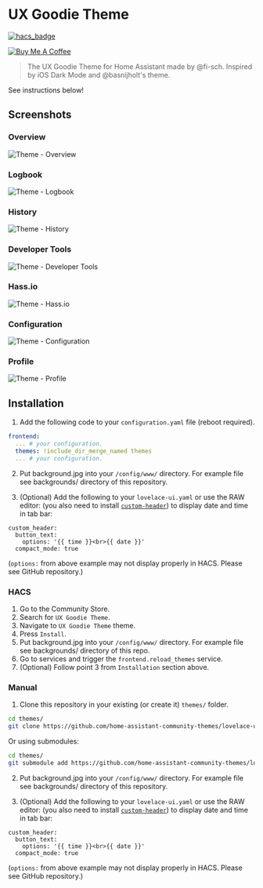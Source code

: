 # UX Goodie Theme

[![hacs_badge](https://img.shields.io/badge/HACS-Default-orange.svg)](https://github.com/custom-components/hacs)

<a href="https://www.buymeacoffee.com/fisch" target="_blank"><img src="https://www.buymeacoffee.com/assets/img/custom_images/black_img.png" alt="Buy Me A Coffee" style="height: auto !important;width: auto !important;" ></a>

> The UX Goodie Theme for Home Assistant made by @fi-sch. Inspired by iOS Dark Mode and @basnijholt's theme.

See instructions below!

## Screenshots

### Overview

![Theme - Overview](https://raw.githubusercontent.com/fi-sch/ux_goodie_theme/master/docs/theme-overview.jpg)

### Logbook

![Theme - Logbook](https://raw.githubusercontent.com/fi-sch/ux_goodie_theme/master/docs/theme-logbook.png)

### History

![Theme - History](https://raw.githubusercontent.com/fi-sch/ux_goodie_theme/master/docs/theme-history.png)

### Developer Tools

![Theme - Developer Tools](https://raw.githubusercontent.com/fi-sch/ux_goodie_theme/master/docs/theme-developer-tools.png)

### Hass.io

![Theme - Hass.io](https://raw.githubusercontent.com/fi-sch/ux_goodie_theme/master/docs/theme-hassio.png)

### Configuration

![Theme - Configuration](https://raw.githubusercontent.com/fi-sch/ux_goodie_theme/master/docs/theme-configuration.png)

### Profile

![Theme - Profile](https://raw.githubusercontent.com/fi-sch/ux_goodie_theme/master/docs/theme-profile.png)

## Installation

1. Add the following code to your `configuration.yaml` file (reboot required).

```yaml
frontend:
  ... # your configuration.
  themes: !include_dir_merge_named themes
  ... # your configuration.
```

2. Put background.jpg into your `/config/www/` directory. For example file see backgrounds/ directory of this repository.

3. (Optional) Add the following to your `lovelace-ui.yaml` or use the RAW editor: (you also need to install [`custom-header`](https://github.com/maykar/custom-header)) to display date and time in tab bar:

```
custom_header:
  button_text:
    options: '{{ time }}<br>{{ date }}'
  compact_mode: true
```
(`options:` from above example may not display properly in HACS. Please see GitHub repository.)

### HACS

1. Go to the Community Store.
2. Search for `UX Goodie Theme`.
3. Navigate to `UX Goodie Theme` theme.
4. Press `Install`.
5. Put background.jpg into your `/config/www/` directory. For example file see backgrounds/ directory of this repo.
6. Go to services and trigger the `frontend.reload_themes` service.
7. (Optional) Follow point 3 from `Installation` section above.

### Manual

1. Clone this repository in your existing (or create it) `themes/` folder.

```bash
cd themes/
git clone https://github.com/home-assistant-community-themes/lovelace-ux-goodie-theme.git
```

Or using submodules:

```bash
cd themes/
git submodule add https://github.com/home-assistant-community-themes/lovelace-ux-goodie-theme.git
```

2. Put background.jpg into your `/config/www/` directory. For example file see backgrounds/ directory of this repository.

3. (Optional) Add the following to your `lovelace-ui.yaml` or use the RAW editor: (you also need to install [`custom-header`](https://github.com/maykar/custom-header)) to display date and time in tab bar:

```
custom_header:
  button_text:
    options: '{{ time }}<br>{{ date }}'
  compact_mode: true
```
(`options:` from above example may not display properly in HACS. Please see GitHub repository.)
